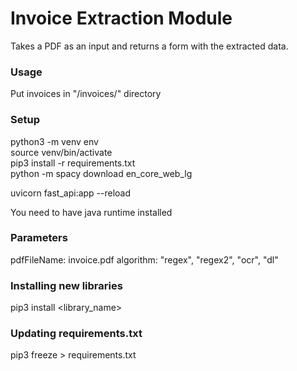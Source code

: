# Invoice Extraction Module
Takes a PDF as an input and returns a form with the extracted data.

### Usage
Put invoices in "/invoices/" directory

### Setup
python3 -m venv env <br>
source venv/bin/activate <br>
pip3 install -r requirements.txt <br>
python -m spacy download en_core_web_lg

uvicorn fast_api:app --reload <br>

You need to have java runtime installed

### Parameters
pdfFileName: invoice.pdf
algorithm: "regex", "regex2", "ocr", "dl"

### Installing new libraries
pip3 install <library_name>

### Updating requirements.txt
pip3 freeze > requirements.txt
